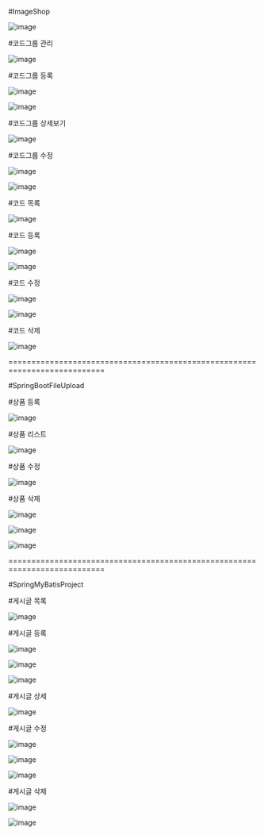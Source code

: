 #ImageShop

![image](https://github.com/jinhanP/SpringBootProject/assets/145731370/193dda42-179d-4468-b4ce-aa32e55260c2)


#코드그룹 관리

![image](https://github.com/jinhanP/SpringBootProject/assets/145731370/ef5a733e-9d85-4585-ab2c-984918a31bbf)

#코드그룹 등록

![image](https://github.com/jinhanP/SpringBootProject/assets/145731370/b5488915-1b19-45e2-8ec8-43f78cbce3e3)

![image](https://github.com/jinhanP/SpringBootProject/assets/145731370/9bddbaca-ac06-4568-b0fb-62988f66eadb)

#코드그룹 상세보기

![image](https://github.com/jinhanP/SpringBootProject/assets/145731370/bdc3f9fe-9f57-4edd-b92e-db0d33433e97)

#코드그룹 수정

![image](https://github.com/jinhanP/SpringBootProject/assets/145731370/01de84d6-9327-4ee0-872e-b7cfa849aea1)

![image](https://github.com/jinhanP/SpringBootProject/assets/145731370/5ae1e4e0-77ac-476d-a62b-c0c92ad43033)

#코드 목록

![image](https://github.com/jinhanP/SpringBootProject/assets/145731370/fb474197-734e-48bd-9ee6-67cb77287681)

#코드 등록

![image](https://github.com/jinhanP/SpringBootProject/assets/145731370/bde7a47a-44dc-42c3-8af0-0f6fad1d4e63)

![image](https://github.com/jinhanP/SpringBootProject/assets/145731370/3da8442b-0209-4bbc-82ae-338e9083d054)

#코드 수정

![image](https://github.com/jinhanP/SpringBootProject/assets/145731370/450bf4d5-b293-4bb1-9693-e262591d5e8d)

![image](https://github.com/jinhanP/SpringBootProject/assets/145731370/a0ab7761-39ca-44b2-bca5-969f7e6839c6)

#코드 삭제

![image](https://github.com/jinhanP/SpringBootProject/assets/145731370/87d60000-7f3d-4190-831f-f3273e123974)

===========================================================================

#SpringBootFileUpload

#상품 등록

![image](https://github.com/jinhanP/SpringBootProject/assets/145731370/a736b496-05bb-408f-95b4-24ebca7ce0b5)

#상품 리스트

![image](https://github.com/jinhanP/SpringBootProject/assets/145731370/a416dd5a-32c9-43cc-a1b9-44c1a5e3e167)

#상품 수정

![image](https://github.com/jinhanP/SpringBootProject/assets/145731370/c35ffdb1-049d-480f-96c2-f284a5fc9619)

#상품 삭제

![image](https://github.com/jinhanP/SpringBootProject/assets/145731370/e6cf7045-d3c7-45cc-b0bf-980781716ba0)

![image](https://github.com/jinhanP/SpringBootProject/assets/145731370/4706f239-1503-4ac3-b044-d6fe1db7ff1d)

![image](https://github.com/jinhanP/SpringBootProject/assets/145731370/c2bd2301-5b1e-451b-8393-2747a267136a)

===========================================================================

#SpringMyBatisProject

#게시글 목록

![image](https://github.com/jinhanP/SpringBootProject/assets/145731370/b1d51313-b331-4735-903a-ca9dcd2edfc0)

#게시글 등록

![image](https://github.com/jinhanP/SpringBootProject/assets/145731370/14d577c3-068d-4e11-8c4d-b7571cd5a3fb)

![image](https://github.com/jinhanP/SpringBootProject/assets/145731370/c8a0601c-6b9c-4fcd-8676-b5ecca3550be)

![image](https://github.com/jinhanP/SpringBootProject/assets/145731370/a2ee4270-a178-4933-af76-b6f0cc546583)


#게시글 상세

![image](https://github.com/jinhanP/SpringBootProject/assets/145731370/807cfa09-d869-4f97-a49e-9f04602069b2)

#게시글 수정

![image](https://github.com/jinhanP/SpringBootProject/assets/145731370/dab5afb2-3889-4ca6-b8b0-facd23ffb906)

![image](https://github.com/jinhanP/SpringBootProject/assets/145731370/56511483-186d-4b25-ba17-2f2de991b116)

![image](https://github.com/jinhanP/SpringBootProject/assets/145731370/b5b0e568-c89c-4d3e-a610-d19e80a7917d)

#게시글 삭제

![image](https://github.com/jinhanP/SpringBootProject/assets/145731370/83fadf0c-cd84-4b9f-8cce-0d402160b578)

![image](https://github.com/jinhanP/SpringBootProject/assets/145731370/3ffad9a6-30dd-45d6-9f68-4b52f9e774e6)
